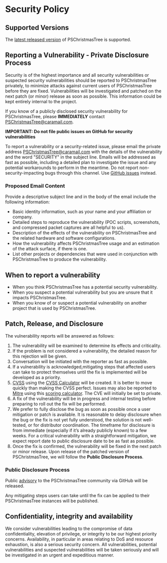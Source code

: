 # Security Policy

## Supported Versions
The [latest released version](https://github.com/Sofiane-77/PSChristmasTree/releases) of PSChristmasTree is supported.

## Reporting a Vulnerability - Private Disclosure Process
Security is of the highest importance and all security vulnerabilities or suspected security vulnerabilities should be reported to PSChristmasTree privately, to minimize attacks against current users of PSChristmasTree before they are fixed. Vulnerabilities will be investigated and patched on the next patch (or minor) release as soon as possible. This information could be kept entirely internal to the project.  

If you know of a publicly disclosed security vulnerability for PSChristmasTree, please **IMMEDIATELY** contact [PSChristmasTree@caramail.com](mailto:PSChristmasTree@caramail.com).

**IMPORTANT: Do not file public issues on GitHub for security vulnerabilities**

To report a vulnerability or a security-related issue, please email the private address [PSChristmasTree@caramail.com](mailto:PSChristmasTree@caramail.com) with the details of the vulnerability and the word "SECURITY" in the subject line. Emails will be addressed as fast as possible, including a detailed plan to investigate the issue and any potential workarounds to perform in the meantime. Do not report non-security-impacting bugs through this channel. Use [GitHub issues](https://github.com/Sofiane-77/PSChristmasTree/issues/new/choose) instead.

### Proposed Email Content
Provide a descriptive subject line and in the body of the email include the following information:
* Basic identity information, such as your name and your affiliation or company.
* Detailed steps to reproduce the vulnerability  (POC scripts, screenshots, and compressed packet captures are all helpful to us).
* Description of the effects of the vulnerability on PSChristmasTree and the related hardware and software configurations.
* How the vulnerability affects PSChristmasTree usage and an estimation of the attack surface, if there is one.
* List other projects or dependencies that were used in conjunction with PSChristmasTree to produce the vulnerability.

## When to report a vulnerability
* When you think PSChristmasTree has a potential security vulnerability.
* When you suspect a potential vulnerability but you are unsure that it impacts PSChristmasTree.
* When you know of or suspect a potential vulnerability on another project that is used by PSChristmasTree.
  
## Patch, Release, and Disclosure
The vulnerability reports will be answered as follows:

1.  The vulnerability will be examined to determine its effects and criticality.
2.  If the problem is not considered a vulnerability, the detailed reason for this rejection will be given.
3.  Conversation will be initiated with the reporter as fast as possible.
4.  If a vulnerability is acknowledged,mitigating steps that affected users can take to protect themselves until the fix is implemented will be developed as a priority.
5.  [CVSS](https://www.first.org/cvss/specification-document) using the [CVSS Calculator](https://www.first.org/cvss/calculator/3.0) will be created. It is better to move quickly than making the CVSS perfect. Issues may also be reported to [Mitre](https://cve.mitre.org/) using this [scoring calculator](https://nvd.nist.gov/vuln-metrics/cvss/v3-calculator). The CVE will initially be set to private.
6.  A fix of the vulnerability will be in progress and internal testing before preparing to roll out the fix will be performed.
7.  We prefer to fully disclose the bug as soon as possible once a user mitigation or patch is available. It is reasonable to delay disclosure when the bug or the fix is not yet fully understood, the solution is not well-tested, or for distributor coordination. The timeframe for disclosure is from immediate (especially if it’s already publicly known) to a few weeks. For a critical vulnerability with a straightforward mitigation, we expect report date to public disclosure date to be as fast as possible.
8.  Once the fix is confirmed, the vulnerability will be fixed in the next patch or minor release. Upon release of the patched version of PSChristmasTree, we will follow the **Public Disclosure Process**.

### Public Disclosure Process
Public [advisory](https://github.com/Sofiane-77/PSChristmasTree/security/advisories) to the PSChristmasTree community via GitHub will be released. 

Any mitigating steps users can take until the fix can be applied to their PSChristmasTree instances will be published.

## Confidentiality, integrity and availability
We consider vulnerabilities leading to the compromise of data confidentiality, elevation of privilege, or integrity to be our highest priority concerns. Availability, in particular in areas relating to DoS and resource exhaustion, is also a serious security concern. All vulnerabilities, potential vulnerabilities and suspected vulnerabilities will be taken seriously and will be investigated in an urgent and expeditious manner.
